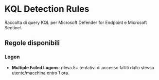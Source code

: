 # KQL Detection Rules

Raccolta di query KQL per Microsoft Defender for Endpoint e Microsoft Sentinel.

## Regole disponibili

### Logon
- **Multiple Failed Logons**: rileva 5+ tentativi di accesso falliti dallo stesso utente/macchina entro 1 ora.
